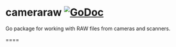 cameraraw [![GoDoc](https://godoc.org/github.com/google/cameraraw?status.svg)](https://godoc.org/github.com/google/cameraraw)
====

Go package for working with RAW files from cameras and scanners.

====


